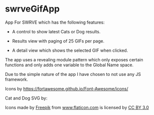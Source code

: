 # swrveGifApp

App For SWRVE which has the following features:

 - A control to show latest Cats or Dog results.

 - Results view with paging of 25 GIFs per page.

 - A detail view which shows the selected GIF when clicked.

The app uses a revealing module pattern which only exposes certain functions and only adds one variable to the Global Name space. 

Due to the simple nature of the app I have chosen to not use any JS framework. 

Icons by https://fortawesome.github.io/Font-Awesome/icons/

Cat and Dog SVG by:
<div>Icons made by <a href="http://www.freepik.com" title="Freepik">Freepik</a> from <a href="http://www.flaticon.com" title="Flaticon">www.flaticon.com</a>             is licensed by <a href="http://creativecommons.org/licenses/by/3.0/" title="Creative Commons BY 3.0">CC BY 3.0</a></div>
